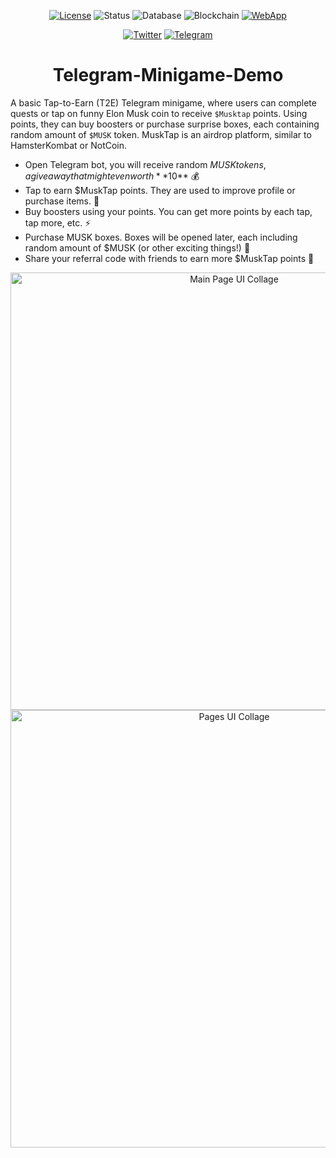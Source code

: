 <div align="center">
  
  <a href="https://gnu.org/licenses/agpl-3.0.en.html">![License](https://img.shields.io/badge/License-AGPL--3.0-3c6382.svg)</a>
  <a>![Status](https://img.shields.io/badge/Status-Beta%20Release-38ada9.svg)</a>
  <a>![Database](https://img.shields.io/badge/Database-MongoDB-78e08f?logo=mongodb)</a>
  <a>![Blockchain](https://img.shields.io/badge/Blockchain-Cardano-0033ad?logo=cardano)</a>
  <a href="https://musktap.netlify.app">![WebApp](https://img.shields.io/badge/Web%20App-Play-e58e26.svg)</a>

  <a href="https://x.com/musk_tap">![Twitter](https://img.shields.io/badge/MuskTap-000000?&logo=x&logoColor=white)</a>
  <a href="https://t.me/musk_tap">![Telegram](https://img.shields.io/badge/MuskTap-2ca5e0?logo=telegram&logoColor=white)</a>
</div>


<h1 align="center">Telegram-Minigame-Demo</h1>

A basic Tap-to-Earn (T2E) Telegram minigame, where users can complete quests or tap on funny 
Elon Musk coin to receive `$Musktap` points. Using points, they can buy boosters or purchase 
surprise boxes, each containing random amount of `$MUSK` token. MuskTap is an airdrop platform, 
similar to HamsterKombat or NotCoin.

- Open Telegram bot, you will receive random $MUSK tokens, a giveaway that might even worth **10$** 💰
- Tap to earn $MuskTap points. They are used to improve profile or purchase items. 🥯
- Buy boosters using your points. You can get more points by each tap, tap more, etc. ⚡
- Purchase MUSK boxes. Boxes will be opened later, each including random amount of $MUSK (or other exciting things!) 🧰
- Share your referral code with friends to earn more $MuskTap points 👥

<p align="center" width="100%">
  <img src="https://github.com/armiro/Telegram-Minigame-Demo/blob/main/assets/main_page_ui_collage.jpg" alt="Main Page UI Collage" width="700"/>
  <img src="https://github.com/armiro/Telegram-Minigame-Demo/blob/main/assets/pages_ui_collage.jpg" alt="Pages UI Collage" width="700"/>
</p>
